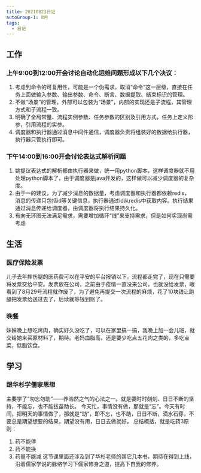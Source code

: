 ```yaml
---
title: 20210823日记
autoGroup-1: 8月
tags:
  - 日记
---
```

## 工作
### 上午9:00到12:00开会讨论自动化运维问题形成以下几个决议：
1. 考虑到命令的可复用性，可能是一个伪需求，取消“命令”这一层级，直接在任务上面做输入参数、输出参数、命令、断言、数据提取、结束标识的管理。
2. 不做“场景”的管理，外部可以包装为“场景”，内部的实现还是子流程，其管理方式和子流程一致。
3. 明确了全局常量、流程实例参数、任务参数的区别及引用方式，任务上定义形参，引用流程的实参。
4. 调度器和执行器通过消息中间件通信，调度器负责将组装好的数据给执行器，执行器只管执行即可。

### 下午14:00到16:00开会讨论表达式解析问题
1. 姚提议表达式的解析都由执行器来做，统一用python脚本，这样调度器就不用处理python脚本了，由于调度器是java开发的，这样做可以减少调度器的复杂度。
2. 由于一的建议，为了减少消息的数据量，考虑调度器和执行器都依赖redis，消息的传递只包括id等关键信息，执行器通过id从redis中获取内容。执行结果通过消息传递给调度器，由调度器将执行结果持久化。
3. 有向无环图无法满足需求，需要增加循环“线”来支持需求，但是如何实现尚需考虑

## 生活
### 医疗保险发票
儿子去年摔伤腿的医药费可以在平安的平台报销以下，流程都走完了，现在只需要将发票交给平安。发票放在公司，之前由于疫情一直没来公司，也就没给发票，眼看到了8月29号流程就作废了，为了避免再提交一次流程的麻烦，花了10块钱让跑腿把发票给送过去了，后续就等钱到账了。
### 晚餐
妹妹晚上想吃烤肉，确实好久没吃了，可以在家里搞一搞，我晚上加一会儿班，就交给她来买原材料了，期待。老妈血脂高，还是要少吃点五花肉之类的，多吃点菜，低脂饮食。

## 学习
### 跟华杉学儒家思想
主要学了“勿忘勿助”——养浩然之气的心法之一。就是要时时刻刻、日日不断的坚持，不能忘，也不能拔苗助长。
今天忙，事情没有做，那就是“忘”。今天有时间，把明天的事情做了，那就是“助”，即不忘，也不助，日日不断，滴水石穿，不要总是期望想要的结果，期望没有用，日日去做就好。
总结概括，就是吃药3原则：
1. 药不能停
2. 药不能换
3. 药量不能减
这节课里面还涉及到了华杉老师的其它几本书，期待在得到上线，沿着儒家学说的脉络学习下儒家修身之道，提高下自我的修养。